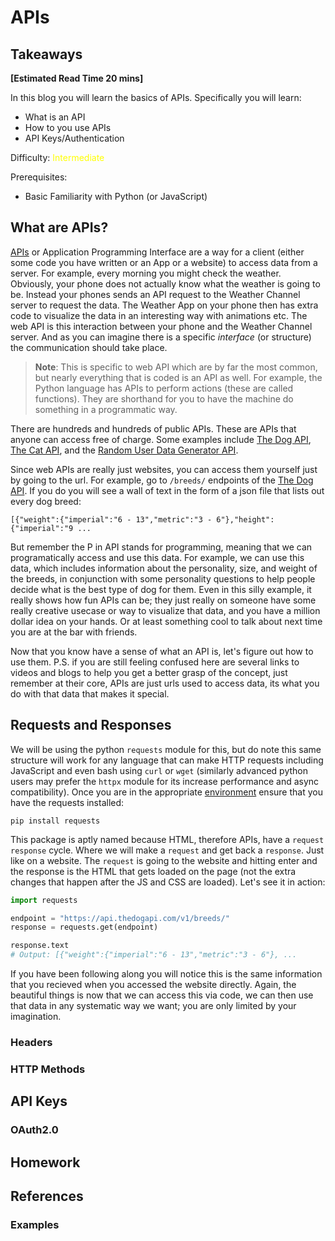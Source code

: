 # APIs

## Takeaways

**[Estimated Read Time 20 mins]**

In this blog you will learn the basics of APIs. Specifically you will learn:
- What is an API
- How to you use APIs
- API Keys/Authentication

Difficulty: <span style="color:yellow">Intermediate</span>

Prerequisites:
- Basic Familiarity with Python (or JavaScript)


## What are APIs?

[APIs][real] or Application Programming Interface are a way for a client (either some code you have written or an App or a website) to access data from a server. For example, every morning you might check the weather. Obviously, your phone does not actually know what the weather is going to be. Instead your phones sends an API request to the Weather Channel server to request the data. The Weather App on your phone then has extra code to visualize the data in an interesting way with animations etc. The web API is this interaction between your phone and the Weather Channel server. And as you can imagine there is a specific *interface* (or structure) the communication should take place. 

> **Note**: This is specific to web API which are by far the most common, but nearly everything that is coded is an API as well. For example, the Python language has APIs to perform actions (these are called functions). They are shorthand for you to have the machine do something in a programmatic way. 

There are hundreds and hundreds of public APIs. These are APIs that anyone can access free of charge. Some examples include [The Dog API][dogs], [The Cat API][cats], and the [Random User Data Generator API][randomuser].

Since web APIs are really just websites, you can access them yourself just by going to the url. For example, go to `/breeds/` endpoints of the [The Dog API][breeds]. If you do you will see a wall of text in the form of a json file that lists out every dog breed:

```
[{"weight":{"imperial":"6 - 13","metric":"3 - 6"},"height":{"imperial":"9 ...
```

But remember the P in API stands for programming, meaning that we can programatically access and use this data. For example, we can use this data, which includes information about the personality, size, and weight of the breeds, in conjunction with some personality questions to help people decide what is the best type of dog for them. Even in this silly example, it really shows how fun APIs can be; they just really on someone have some really creative usecase or way to visualize that data, and you have a million dollar idea on your hands. Or at least something cool to talk about next time you are at the bar with friends. 

Now that you know have a sense of what an API is, let's figure out how to use them. P.S. if you are still feeling confused here are several links to videos and blogs to help you get a better grasp of the concept, just remember at their core, APIs are just urls used to access data, its what you do with that data that makes it special. 

<!--
## RESTful APIs

RESTful APIs are the current gold standard, though GraphQL is an upcoming popular alternative. For now though, since most of the time you will interact with a RESTful API and because they are a bit easier, we will start here. 

An API is said to be RESTful (REST stands for REpresentational State Transfer) if it adheres to several [constraints][restful]. These constraints are quite technical and beyond the scope of this post, but you can find more information [here][restful] and [here][imbrest] for those interested. 
-->

## Requests and Responses

We will be using the python `requests` module for this, but do note this same structure will work for any language that can make HTTP requests including JavaScript and even bash using `curl` or `wget` (similarly advanced python users may prefer the `httpx` module for its increase performance and async compatibility). Once you are in the appropriate [environment](python.md#virual_environment) ensure that you have the requests installed:

```cli
pip install requests
```

This package is aptly named because HTML, therefore APIs, have a `request` `response` cycle. Where we will make a `request` and get back a `response`. Just like on a website. The `request` is going to the website and hitting enter and the response is the HTML that gets loaded on the page (not the extra changes that happen after the JS and CSS are loaded). Let's see it in action:

```python
import requests

endpoint = "https://api.thedogapi.com/v1/breeds/"
response = requests.get(endpoint)

response.text
# Output: [{"weight":{"imperial":"6 - 13","metric":"3 - 6"}, ...
```
If you have been following along you will notice this is the same information that you recieved when you accessed the website directly. Again, the beautiful things is now that we can access this via code, we can then use that data in any systematic way we want; you are only limited by your imagination. 

### Headers

### HTTP Methods

## API Keys

### OAuth2.0

## Homework


## References

[ibmrest]: https://www.ibm.com/cloud/learn/rest-apis "IBM REST APIs Def"
[restful]: https://www.redhat.com/en/topics/api/what-is-a-rest-api "RHEL RESTFUL"
[real]: https://realpython.com/python-api/ "Real Python: APIs"
[debug]: https://stackoverflow.com/a/24588289 "Debugging by loggin headers"
[mozheaders]: https://developer.mozilla.org/en-US/docs/Glossary/Request_header "Mozilla Request Headers"
[mozmessages]: https://developer.mozilla.org/en-US/docs/Web/HTTP/Messages "Mozilla Messages"
[realhttps]: https://realpython.com/python-https/ "Real Python: HTTPs"

### Examples

[images]: https://lorem.space/api "Public Random Images API"
[dogs]: https://api.thedogapi.com/ "The Dog API"
[breeds]: https://api.thedogapi.com/v1/breeds "Dog Breeds"
[dogsdocs]: https://docs.thedogapi.com/api-reference/breeds/breeds-list "Docs for Dog APIs"
[cats]: https://api.thecatapi.com/ "The Cat API"
[randomuser]: https://randomuser.me/api/ "Generate Random Users"
[randomuserdocs]: https://randomuser.me/ "Docs: Generate random users"
[anything]: https://httpbin.org/anything "Redirect service to help out"
